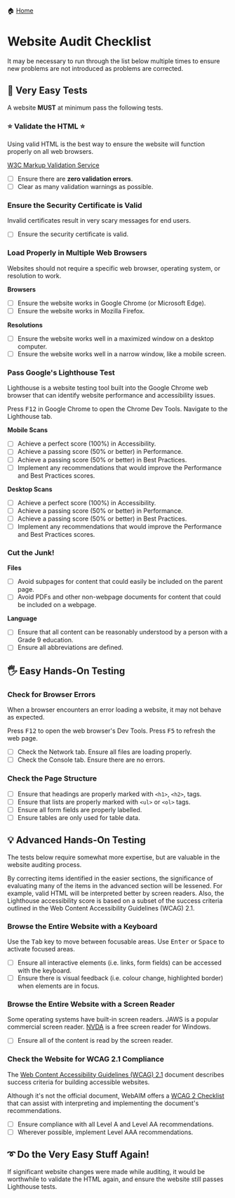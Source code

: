 🏠 [Home](README.md)

# Website Audit Checklist

It may be necessary to run through the list below multiple times
to ensure new problems are not introduced as problems are corrected.

## 👶 Very Easy Tests

A website **MUST** at minimum pass the following tests.

### ⭐ Validate the HTML ⭐

Using valid HTML is the best way to ensure the website will function properly
on all web browsers.

[W3C Markup Validation Service](https://validator.w3.org/)

-   [ ] Ensure there are **zero validation errors**.
-   [ ] Clear as many validation warnings as possible.

### Ensure the Security Certificate is Valid

Invalid certificates result in very scary messages for end users.

-   [ ] Ensure the security certificate is valid.

### Load Properly in Multiple Web Browsers

Websites should not require a specific web browser, operating system, or resolution to work.

**Browsers**

-   [ ] Ensure the website works in Google Chrome (or Microsoft Edge).
-   [ ] Ensure the website works in Mozilla Firefox.

**Resolutions**

-   [ ] Ensure the website works well in a maximized window on a desktop computer.
-   [ ] Ensure the website works well in a narrow window, like a mobile screen.

### Pass Google's Lighthouse Test

Lighthouse is a website testing tool built into the Google Chrome web browser
that can identify website performance and accessibility issues.

Press <kbd>F12</kbd> in Google Chrome to open the Chrome Dev Tools.
Navigate to the Lighthouse tab.

**Mobile Scans**

-   [ ] Achieve a perfect score (100%) in Accessibility.
-   [ ] Achieve a passing score (50% or better) in Performance.
-   [ ] Achieve a passing score (50% or better) in Best Practices.
-   [ ] Implement any recommendations that would improve the Performance and Best Practices scores.

**Desktop Scans**

-   [ ] Achieve a perfect score (100%) in Accessibility.
-   [ ] Achieve a passing score (50% or better) in Performance.
-   [ ] Achieve a passing score (50% or better) in Best Practices.
-   [ ] Implement any recommendations that would improve the Performance and Best Practices scores.

### Cut the Junk!

**Files**

-   [ ] Avoid subpages for content that could easily be included on the parent page.
-   [ ] Avoid PDFs and other non-webpage documents for content that could be included on a webpage.

**Language**

-   [ ] Ensure that all content can be reasonably understood by a person with a Grade 9 education.
-   [ ] Ensure all abbreviations are defined.

## 🖐 Easy Hands-On Testing

### Check for Browser Errors

When a browser encounters an error loading a website, it may not behave as expected.

Press <kbd>F12</kbd> to open the web browser's Dev Tools.
Press <kbd>F5</kbd> to refresh the web page.

-   [ ] Check the Network tab.  Ensure all files are loading properly.
-   [ ] Check the Console tab.  Ensure there are no errors.

### Check the Page Structure

-   [ ] Ensure that headings are properly marked with `<h1>`, `<h2>`, tags.
-   [ ] Ensure that lists are properly marked with `<ul>` or `<ol>` tags.
-   [ ] Ensure all form fields are properly labelled.
-   [ ] Ensure tables are only used for table data.

## 💡 Advanced Hands-On Testing

The tests below require somewhat more expertise,
but are valuable in the website auditing process.

By correcting items identified in the easier sections,
the significance of evaluating many of the items in the advanced section will be lessened.
For example, valid HTML will be interpreted better by screen readers.
Also, the Lighthouse accessibility score is based on a subset of the success criteria
outlined in the Web Content Accessibility Guidelines (WCAG) 2.1.

### Browse the Entire Website with a Keyboard

Use the <kbd>Tab</kbd> key to move between focusable areas.
Use <kbd>Enter</kbd> or <kbd>Space</kbd> to activate focused areas.

-   [ ] Ensure all interactive elements (i.e. links, form fields) can be accessed with the keyboard.
-   [ ] Ensure there is visual feedback (i.e. colour change, highlighted border) when elements are in focus.

### Browse the Entire Website with a Screen Reader

Some operating systems have built-in screen readers.
JAWS is a popular commercial screen reader.
[NVDA](https://www.nvaccess.org/) is a free screen reader for Windows.

-   [ ] Ensure all of the content is read by the screen reader.

### Check the Website for WCAG 2.1 Compliance

The [Web Content Accessibility Guidelines (WCAG) 2.1](https://www.w3.org/TR/WCAG21/) document
describes success criteria for building accessible websites.

Although it's not the official document,
WebAIM offers a [WCAG 2 Checklist](https://webaim.org/standards/wcag/checklist)
that can assist with interpreting and implementing the document's recommendations.

-   [ ] Ensure compliance with all Level A and Level AA recommendations.
-   [ ] Wherever possible, implement Level AAA recommendations.

## ➰ Do the Very Easy Stuff Again!

If significant website changes were made while auditing,
it would be worthwhile to validate the HTML again, and ensure the website still passes Lighthouse tests.
